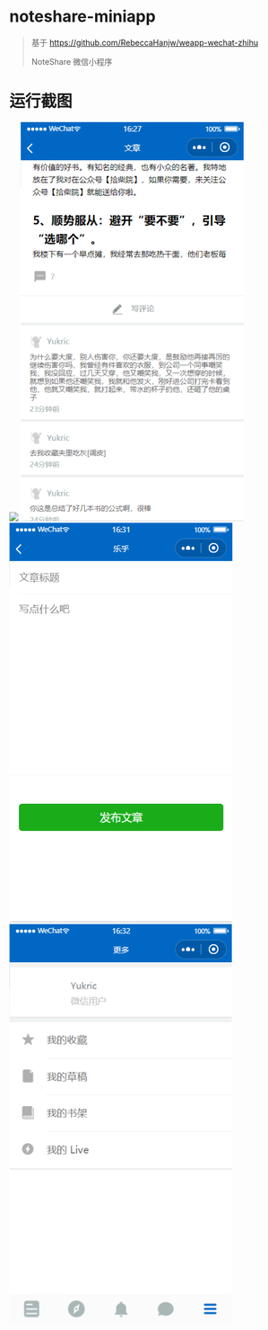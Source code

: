 # noteshare-miniapp

> 基于 https://github.com/RebeccaHanjw/weapp-wechat-zhihu
>
> NoteShare 微信小程序

# 运行截图

![](screenshots/app-home-show.png)
![](screenshots/app-article-comments.png)
![](screenshots/app-article-add.png)
![](screenshots/app-person.png)

































